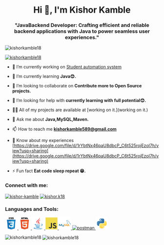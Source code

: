 <h1 align="center">Hi 👋, I'm Kishor Kamble</h1>
<h3 align="center">"JavaBackend Developer: Crafting efficient and reliable backend applications with Java to power seamless user experiences."</h3>

<p align="left"> <img src="https://komarev.com/ghpvc/?username=kishorkamble18&label=Profile%20views&color=0e75b6&style=flat" alt="kishorkamble18" /> </p>

<p align="left"> <a href="https://github.com/ryo-ma/github-profile-trophy"><img src="https://github-profile-trophy.vercel.app/?username=kishorkamble18" alt="kishorkamble18" /></a> </p>

- 🔭 I’m currently working on [Student automation system](https://github.com/kishorkamble18/human-bee-8845)

- 🌱 I’m currently learning **Java😊.**

- 👯 I’m looking to collaborate on **Contribute more to Open Source projects.**

- 🤝 I’m looking for help with **currently learning with full potential😊.**

- 👨‍💻 All of my projects are available at [working on it.](working on it.)

- 💬 Ask me about **Java,MySQL,Maven.**

- 📫 How to reach me **kishorkamble589@gmail.com**

- 📄 Know about my experiences [https://drive.google.com/file/d/1rYbtNx46paU8dbcP_C6t525rojEzoI7h/view?usp=sharing](https://drive.google.com/file/d/1rYbtNx46paU8dbcP_C6t525rojEzoI7h/view?usp=sharing)

- ⚡ Fun fact **Eat code sleep repeat 😁.**

<h3 align="left">Connect with me:</h3>
<p align="left">
<a href="https://linkedin.com/in/kishor-kamble" target="blank"><img align="center" src="https://raw.githubusercontent.com/rahuldkjain/github-profile-readme-generator/master/src/images/icons/Social/linked-in-alt.svg" alt="kishor-kamble" height="30" width="40" /></a>
<a href="https://instagram.com/kishor.k18" target="blank"><img align="center" src="https://raw.githubusercontent.com/rahuldkjain/github-profile-readme-generator/master/src/images/icons/Social/instagram.svg" alt="kishor.k18" height="30" width="40" /></a>
</p>

<h3 align="left">Languages and Tools:</h3>
<p align="left"> <a href="https://www.w3schools.com/css/" target="_blank" rel="noreferrer"> <img src="https://raw.githubusercontent.com/devicons/devicon/master/icons/css3/css3-original-wordmark.svg" alt="css3" width="40" height="40"/> </a> <a href="https://www.w3.org/html/" target="_blank" rel="noreferrer"> <img src="https://raw.githubusercontent.com/devicons/devicon/master/icons/html5/html5-original-wordmark.svg" alt="html5" width="40" height="40"/> </a> <a href="https://www.java.com" target="_blank" rel="noreferrer"> <img src="https://raw.githubusercontent.com/devicons/devicon/master/icons/java/java-original.svg" alt="java" width="40" height="40"/> </a> <a href="https://developer.mozilla.org/en-US/docs/Web/JavaScript" target="_blank" rel="noreferrer"> <img src="https://raw.githubusercontent.com/devicons/devicon/master/icons/javascript/javascript-original.svg" alt="javascript" width="40" height="40"/> </a> <a href="https://www.mysql.com/" target="_blank" rel="noreferrer"> <img src="https://raw.githubusercontent.com/devicons/devicon/master/icons/mysql/mysql-original-wordmark.svg" alt="mysql" width="40" height="40"/> </a> <a href="https://postman.com" target="_blank" rel="noreferrer"> <img src="https://www.vectorlogo.zone/logos/getpostman/getpostman-icon.svg" alt="postman" width="40" height="40"/> </a> <a href="https://www.python.org" target="_blank" rel="noreferrer"> <img src="https://raw.githubusercontent.com/devicons/devicon/master/icons/python/python-original.svg" alt="python" width="40" height="40"/> </a> </p>

<p><img align="left" src="https://github-readme-stats.vercel.app/api/top-langs?username=kishorkamble18&show_icons=true&locale=en&layout=compact" alt="kishorkamble18" /></p>

<p>&nbsp;<img align="center" src="https://github-readme-stats.vercel.app/api?username=kishorkamble18&show_icons=true&locale=en" alt="kishorkamble18" /></p>
